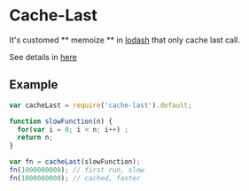 # Cache-Last

It's customed ** memoize ** in [lodash](https://lodash.com) that only cache last call.

See details in [here](https://lodash.com/docs/4.17.4#memoize)

## Example

```js
var cacheLast = require('cache-last').default;

function slowFunction(n) {
  for(var i = 0; i < n; i++) ;
  return n;
}

var fn = cacheLast(slowFunction);
fn(1000000000); // first run, slow
fn(1000000000); // cached, faster
```
